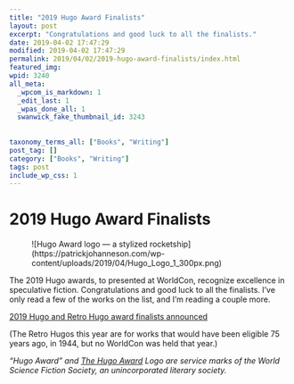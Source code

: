 ```yaml
---
title: "2019 Hugo Award Finalists"
layout: post
excerpt: "Congratulations and good luck to all the finalists."
date: 2019-04-02 17:47:29
modified: 2019-04-02 17:47:29
permalink: 2019/04/02/2019-hugo-award-finalists/index.html
featured_img: 
wpid: 3240
all_meta: 
  _wpcom_is_markdown: 1
  _edit_last: 1
  _wpas_done_all: 1
  swanwick_fake_thumbnail_id: 3243
  
  
taxonomy_terms_all: ["Books", "Writing"]
post_tag: []
category: ["Books", "Writing"]
tags: post
include_wp_css: 1
---
```


# 2019 Hugo Award Finalists

<div class="wp-block-image"><figure class="alignleft is-resized">![Hugo Award logo — a stylized rocketship](https://patrickjohanneson.com/wp-content/uploads/2019/04/Hugo_Logo_1_300px.png)</figure></div>The 2019 Hugo awards, to presented at WorldCon, recognize excellence in speculative fiction. Congratulations and good luck to all the finalists. I’ve only read a few of the works on the list, and I’m reading a couple more.

[2019 Hugo and Retro Hugo award finalists announced](http://www.thehugoawards.org/2019/04/2019-hugo-award-1944-retro-hugo-award-finalists/)

(The Retro Hugos this year are for works that would have been eligible 75 years ago, in 1944, but no WorldCon was held that year.)

*“Hugo Award” and [The Hugo Award](http://www.thehugoawards.org/) Logo are service marks of the World Science Fiction Society, an unincorporated literary society.*